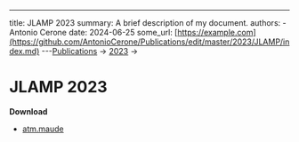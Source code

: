 ---
title: JLAMP 2023
summary: A brief description of my document.
authors:
    - Antonio Cerone
date: 2024-06-25
some_url: [https://example.com](https://github.com/AntonioCerone/Publications/edit/master/2023/JLAMP/index.md)
---[Publications](../..) -> [2023](..) ->
# JLAMP 2023

**Download**
* [atm.maude](atm.maude)
